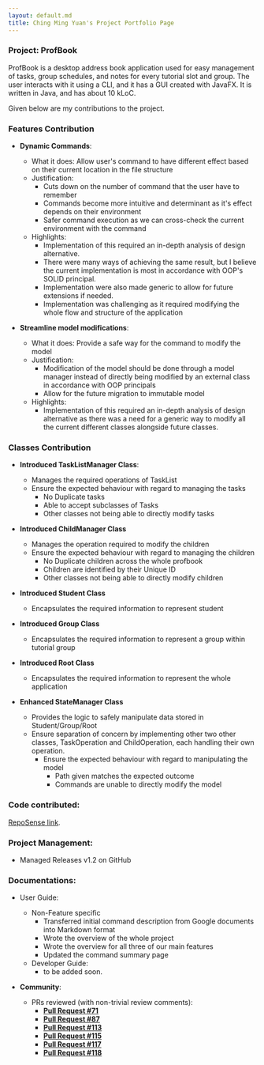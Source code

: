 ```yaml
---
layout: default.md
title: Ching Ming Yuan's Project Portfolio Page
---
```


### Project: ProfBook

ProfBook is a desktop address book application used for easy management of tasks, group schedules, and notes for every
tutorial slot and group. The user interacts with it using a CLI, and it has a GUI created with JavaFX. It is written in
Java, and has about 10 kLoC.

Given below are my contributions to the project.

### Features Contribution

* **Dynamic Commands**:
    * What it does: Allow user's command to have different effect based on their current location in the file structure
    * Justification:
        * Cuts down on the number of command that the user have to remember
        * Commands become more intuitive and determinant as it's effect depends on their environment
        * Safer command execution as we can cross-check the current environment with the command
    * Highlights:
        * Implementation of this required an in-depth analysis of design alternative.
        * There were many ways of achieving the same result, but I believe the current implementation is most in
          accordance with OOP's SOLID principal.
        * Implementation were also made generic to allow for future extensions if needed.
        * Implementation was challenging as it required modifying the whole flow and structure of the application

* **Streamline model modifications**:
    * What it does: Provide a safe way for the command to modify the model
    * Justification:
        * Modification of the model should be done through a model manager instead of directly being modified by an
          external class in accordance with OOP principals
        * Allow for the future migration to immutable model
    * Highlights:
        * Implementation of this required an in-depth analysis of design alternative as there was a need for a generic
          way to modify all the current different classes alongside future classes.

### Classes Contribution

* **Introduced TaskListManager Class**:

    * Manages the required operations of TaskList
    * Ensure the expected behaviour with regard to managing the tasks
        * No Duplicate tasks
        * Able to accept subclasses of Tasks
        * Other classes not being able to directly modify tasks
* **Introduced ChildManager Class**

    * Manages the operation required to modify the children
    * Ensure the expected behaviour with regard to managing the children
        * No Duplicate children across the whole profbook
        * Children are identified by their Unique ID
        * Other classes not being able to directly modify children

* **Introduced Student Class**

    * Encapsulates the required information to represent student

* **Introduced Group Class**

    * Encapsulates the required information to represent a group within tutorial group

* **Introduced Root Class**

    * Encapsulates the required information to represent the whole application

* **Enhanced StateManager Class**
    * Provides the logic to safely manipulate data stored in Student/Group/Root
    * Ensure separation of concern by implementing other two other classes, TaskOperation and ChildOperation,
      each handling their own operation.
        * Ensure the expected behaviour with regard to manipulating the model
            * Path given matches the expected outcome
            * Commands are unable to directly modify the model

### **Code contributed**:

[RepoSense link](https://nus-cs2103-ay2324s1.github.io/tp-dashboard/?search=w15&sort=groupTitle&sortWithin=title&timeframe=commit&mergegroup=&groupSelect=groupByRepos&breakdown=true&checkedFileTypes=docs~functional-code~test-code&since=2023-09-22&tabOpen=true&tabType=authorship&tabAuthor=mingyuanc&tabRepo=AY2324S1-CS2103T-W15-2%2Ftp%5Bmaster%5D&authorshipIsMergeGroup=false&authorshipFileTypes=docs~functional-code~test-code&authorshipIsBinaryFileTypeChecked=false&authorshipIsIgnoredFilesChecked=false).

### Project Management:

* Managed Releases v1.2 on GitHub

### Documentations:

* User Guide:
    * Non-Feature specific
        * Transferred initial command description from Google documents into Markdown format
        * Wrote the overview of the whole project
        * Wrote the overview for all three of our main features
        * Updated the command summary page
    * Developer Guide:
        * to be added soon.


* **Community**:
    * PRs reviewed (with non-trivial review comments):
        * **[Pull Request #71](https://github.com/AY2324S1-CS2103T-W15-2/tp/pull/71)**
        * **[Pull Request #87](https://github.com/AY2324S1-CS2103T-W15-2/tp/pull/87)**
        * **[Pull Request #113](https://github.com/AY2324S1-CS2103T-W15-2/tp/pull/113)**
        * **[Pull Request #115](https://github.com/AY2324S1-CS2103T-W15-2/tp/pull/115)**
        * **[Pull Request #117](https://github.com/AY2324S1-CS2103T-W15-2/tp/pull/117)**
        * **[Pull Request #118](https://github.com/AY2324S1-CS2103T-W15-2/tp/pull/118)**
